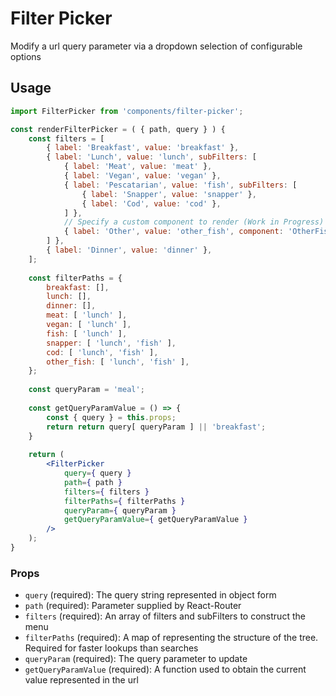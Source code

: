 Filter Picker
===

Modify a url query parameter via a dropdown selection of configurable options

## Usage

```jsx
import FilterPicker from 'components/filter-picker';

const renderFilterPicker = ( { path, query } ) {
	const filters = [
		{ label: 'Breakfast', value: 'breakfast' },
		{ label: 'Lunch', value: 'lunch', subFilters: [
			{ label: 'Meat', value: 'meat' },
			{ label: 'Vegan', value: 'vegan' },
			{ label: 'Pescatarian', value: 'fish', subFilters: [
				{ label: 'Snapper', value: 'snapper' },
				{ label: 'Cod', value: 'cod' },
			] },
			// Specify a custom component to render (Work in Progress)
			{ label: 'Other', value: 'other_fish', component: 'OtherFish' },
		] },
		{ label: 'Dinner', value: 'dinner' },
	];
	
	const filterPaths = {
		breakfast: [],
		lunch: [],
		dinner: [],
		meat: [ 'lunch' ],
		vegan: [ 'lunch' ],
		fish: [ 'lunch' ],
		snapper: [ 'lunch', 'fish' ],
		cod: [ 'lunch', 'fish' ],
		other_fish: [ 'lunch', 'fish' ],
	};
	
	const queryParam = 'meal';
	
	const getQueryParamValue = () => {
		const { query } = this.props;
		return return query[ queryParam ] || 'breakfast';
	}
	
	return (
		<FilterPicker
			query={ query }
			path={ path }
			filters={ filters }
			filterPaths={ filterPaths }
			queryParam={ queryParam } 
			getQueryParamValue={ getQueryParamValue }
		/>
	);
}
```

### Props

* `query` (required): The query string represented in object form
* `path` (required): Parameter supplied by React-Router
* `filters` (required): An array of filters and subFilters to construct the menu
* `filterPaths` (required): A map of representing the structure of the tree. Required for faster lookups than searches
* `queryParam` (required): The query parameter to update
* `getQueryParamValue` (required): A function used to obtain the current value represented in the url
